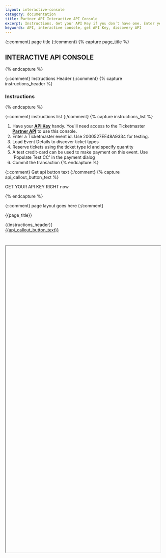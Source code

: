 ```yaml
---
layout: interactive-console
category: documentation
title: Partner API Interactive API Console
excerpt: Instructions. Get your API Key if you don’t have one. Enter your API Key. Log in with your credentials to authenticate.
keywords: API, interactive console, get API Key, discovery API
---
```


{::comment}
page title
{:/comment}
{% capture page_title %}

## INTERACTIVE API CONSOLE

{% endcapture %}

{::comment}
Instructions Header
{:/comment}
{% capture instructions_header %}

### Instructions

{% endcapture %}

{::comment}
instructions list
{:/comment}
{% capture instructions_list %}
1. Have your **[API Key](https://developer-acct.ticketmaster.com/user/login)** handy. You'll need access to the Ticketmaster **[Partner API](/products-and-docs/apis/partner)** to use this console.
2. Enter a Ticketmaster event id. Use 2000527EE48A9334 for testing.
3. Load Event Details to discover ticket types
4. Reserve tickets using the ticket type id and specify quantity
5. A test credit-card can be used to make payment on this event.  Use 'Populate Test CC' in the payment dialog
6. Commit the transaction
{% endcapture %}

{::comment}
Get api button text
{:/comment}
{% capture api_callout_button_text %}

GET YOUR API KEY RIGHT now

{% endcapture %}

{::comment}
page layout goes here
{:/comment}

{{page_title}}

<div id="pantheon-api-key" class="pantheon-api-key" style="display: none;">
  Your API Key/Custom Token: <span id="copy-clip"></span>
  <div class="copy-btn" rel="tooltip" data-placement="top" data-original-title="Copy to Clipboard" data-clipboard-text=""></div>
</div>
<div id="instructions-header" class="double-margin-top" markdown="1">
<span class="instructions-chevron pull-left" markdown="1"></span>
{{instructions_header}}
</div>

<div id="console-instructions" markdown="1" style="display: none;">
{{instructions_list}}
</div>

<div id="get-key-callout">
<a href="https://developer-acct.ticketmaster.com/user/login" class="tm-btn tm-btn-transparent" markdown="1">
{{api_callout_button_text}}
</a>
</div>

<script>

    function checkApiCookie() {
        var userApiKey;
        var apiKeys = JSON.parse("[" + window.atob(getCookie("tk-api-key")) + "]"); //decode and convert string to array
        if (getCookie("tk-api-key") === "") {return null}
        if (apiKeys != "") {
            userApiKey = apiKeys[apiKeys.length-1];
            userApiKey = userApiKey[userApiKey.length-1];
        }
        return userApiKey;
    }

    //get Cookie by name
    function getCookie(cname) {
        var name = cname + "=";
        var ca = document.cookie.split(';');
        for(var i = 0; i <ca.length; i++) {
            var c = ca[i];
            while (c.charAt(0)==' ') {
                c = c.substring(1);
            }
            if (c.indexOf(name) == 0) {
                return c.substring(name.length,c.length);
            }
        }
        return "";
    }

    function getQueryParams(key) {
        var query_string = {};
        var query = window.location.search.substring(1);
        var vars = query.split("&");
        for (var i=0; i< vars.length; i++) {
          var pair = vars[i].split("=");
          if (pair[0] == key){
          return pair[1];
          }
        }
        return "";
    }


    $(document).ready(function(){
        var apiKey = checkApiCookie();
        if( apiKey == null ) {
            apiKey = '';
        }
        var app = getQueryParams("app");

        $('#console-iframe').attr('src', 'https://partner-onboarding.tmdc.us/eventTestingTool?doc=' + app + '&key=' + apiKey + '#eventId=2000527EE48A9334');
    });

</script>

<iframe name="foo" id="console-iframe" src="" width="100%" height="1000" scrolling="yes" style="margin-top: 3em;"></iframe>
